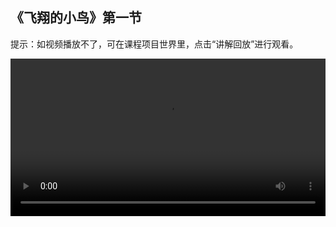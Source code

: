 ## 《飞翔的小鸟》第一节
 
提示：如视频播放不了，可在课程项目世界里，点击“讲解回放”进行观看。
 
<video width="100%" controls controlslist="nodownload nofullscreen noremoteplayback" disablePictureInPicture>
  <source src="https://api.keepwork.com/ts-storage/siteFiles/22232/raw#X1-飞翔的小鸟L1.webm" type="video/webm" />
  <source src="https://api.keepwork.com/ts-storage/siteFiles/22233/raw#X1-飞翔的小鸟L1.mp4" type="video/mp4" />
   
  你的浏览器不支持播放
</video>
<style>
video::-webkit-media-controls-fullscreen-button { display: none; } 
</style>

## 步骤一

今天，我们开始学习制作一个全新的项目——飞翔的小鸟
在小鸟飞行之前，我们先来搭建小鸟飞行的路线图
话不多说，让我们快快进入今天的学习吧！
打开工具栏，选择建造标签下的雪方块
右键放置两个方块在场景中
按住Shift键，同时点击鼠标右键，可以快速填充方块
重复几次，这样一堵墙就快速搭建好啦
接着，我们选择建造标签下的沙子方块
同样的方法，我们来给墙封边
接着，我们再放置几个沙子方块作为障碍物
最后，放置一个雪方块作为初始位置
这样，一个简单的小鸟飞行路线图就搭建好啦


### 步骤二

上一小节，我们已经搭建好了小鸟飞行路线图
下面，我们为小鸟飞行路线上添加一些特效和NPC吧
点击E键，打开工具栏，在工具子标签下选择活动模型
点击模型，可以看到系统给我们提供了大量的素材
有人类、动物、装饰、科幻等等分类
每一个分类下面都有大量可供选择的素材
这里，我们点击特效分类
在特效分类下选择：火
点击确定
鼠标右键将“火”特效放置于场景中
可以想象一下，当小鸟飞过这里碰到“火”特效
小鸟会不会瞬间烤熟了呢？
接着，我们在场景中再添加一些NPC，也就是非玩家角色
点击模型，在科幻分类下选择：树妖
点击确定
鼠标右键将树妖放置于场景中
感觉树妖有点太大了，我们来把它变小一点吧
鼠标右键点击树妖，选中树妖模型
接着，按住鼠标左键拖动这些小方框就可以放大或者缩小树妖了
拖动这个蓝色的圆圈还可以调整树妖的朝向哦
想象一下，当小鸟碰到树妖，会发生什么故事呢？
好啦，下面你也来给自己的场景添加一下有趣的特效和NPC吧
